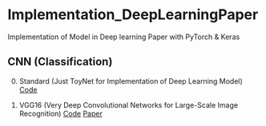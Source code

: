 # Implementation_DeepLearningPaper
Implementation of Model in Deep learning Paper with PyTorch &amp; Keras


## CNN (Classification)

0. Standard (Just ToyNet for Implementation of Deep Learning Model) 
[Code](https://github.com/jhcha08/Implementation_DeepLearningPaper/blob/master/CNN.%20Standard.ipynb)



1. VGG16 (Very Deep Convolutional Networks for Large-Scale Image Recognition) 
[Code](https://github.com/jhcha08/Implementation_DeepLearningPaper/blob/master/CNN.%20VGG16.ipynb) [Paper](https://arxiv.org/pdf/1409.1556.pdf)
